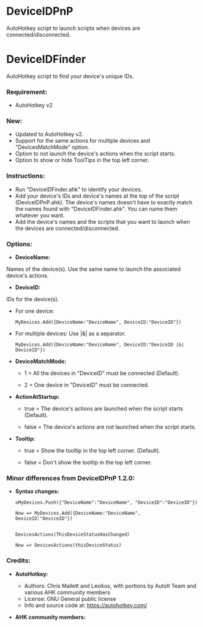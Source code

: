 # DeviceIDPnP
AutoHotkey script to launch scripts when devices are connected/disconnected.

# DeviceIDFinder
AutoHotkey script to find your device's unique IDs.

### Requirement:
* AutoHotkey v2

### New:
* Updated to AutoHotkey v2.
* Support for the same actions for multiple devices and "DevicesMatchMode" option.
* Option to not launch the device's actions when the script starts.
* Option to show or hide ToolTips in the top left corner.

### Instructions:

* Run "DeviceIDFinder.ahk" to identify your devices.
* Add your device's IDs and device's names at the top of the script (DeviceIDPnP.ahk). The device's names doesn't have to exactly match the names found with "DeviceIDFinder.ahk". You can name them whatever you want.
* Add the device's names and the scripts that you want to launch when the devices are connected/disconnected.

### Options:

* **DeviceName:**

Names of the device(s). Use the same name to launch the associated device's actions.

* **DeviceID:**

IDs for the device(s).

  - For one device:

        MyDevices.Add({DeviceName:"DeviceName", DeviceID:"DeviceID"})
        
  - For multiple devices: Use |&| as a separator.

        MyDevices.Add({DeviceName:"DeviceName", DeviceID:"DeviceID |&| DeviceID"})

* **DeviceMatchMode:**

  - 1 = All the devices in "DeviceID" must be connected (Default).

  - 2 = One device in "DeviceID" must be connected.

* **ActionAtStartup:**

  - true = The device's actions are launched when the script starts (Default). 

  - false = The device's actions are not launched when the script starts.

* **Tooltip:**

  - true = Show the tooltip in the top left corner. (Default). 

  - false = Don't show the tooltip in the top left corner.

### Minor differences from DeviceIDPnP 1.2.0:

* **Syntax changes:**

      oMyDevices.Push({"DeviceName":"DeviceName", "DeviceID":"DeviceID"}) 
       
      Now => MyDevices.Add({DeviceName:"DeviceName", DeviceID:"DeviceID"})


      DevicesActions(ThisDeviceStatusHasChanged) 

      Now => DevicesActions(thisDeviceStatus)
      
### Credits:
* **AutoHotkey:**
  - Authors: Chris Mallett and Lexikos, with portions by AutoIt Team and various AHK community members
  - License: GNU General public license
  - Info and source code at: https://autohotkey.com/

* **AHK community members:**
